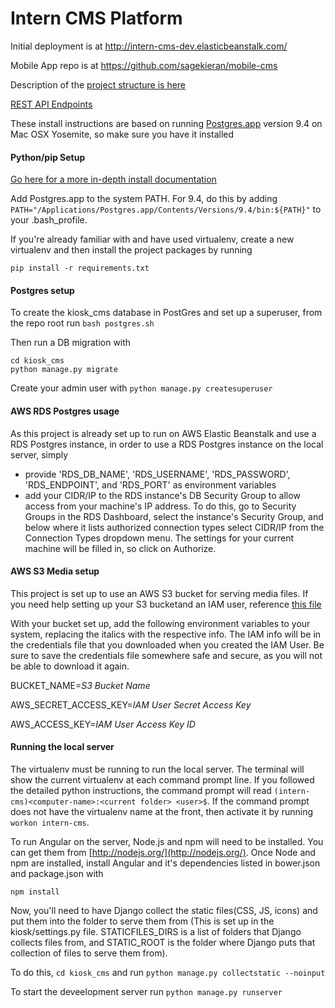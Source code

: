 # Intern CMS Platform

Initial deployment is at http://intern-cms-dev.elasticbeanstalk.com/

Mobile App repo is at https://github.com/sagekieran/mobile-cms

Description of the [project structure is here](docs/project.md)

[REST API Endpoints](docs/API_Endpoints.md)

These install instructions are based on running [Postgres.app](http://postgresapp.com/) version 9.4 on Mac OSX Yosemite, so make sure you have it installed 

#### Python/pip Setup

[Go here for a more in-depth install documentation](docs/python.md)

Add Postgres.app to the system PATH. For 9.4, do this by adding `PATH="/Applications/Postgres.app/Contents/Versions/9.4/bin:${PATH}"`
to your .bash_profile.


If you're already familiar with and have used virtualenv, create a new virtualenv and then install the project packages by running

```
pip install -r requirements.txt
```

#### Postgres setup

To create the kiosk_cms database in PostGres and set up a superuser, from the repo root run 
`bash postgres.sh`

Then run a DB migration with

```
cd kiosk_cms
python manage.py migrate
```
 
Create your admin user with  `python manage.py createsuperuser `

#### AWS RDS Postgres usage

As this project is already set up to run on AWS Elastic Beanstalk and use a RDS Postgres instance, in order to use a RDS Postgres instance on the local server, simply 

- provide 'RDS_DB_NAME', 'RDS_USERNAME', 'RDS_PASSWORD', 'RDS_ENDPOINT', and 'RDS_PORT' as environment variables
- add your CIDR/IP to the RDS instance's DB Security Group to allow access from your machine's IP address. To do this, go to Security Groups in the RDS Dashboard, select the instance's Security Group, and below where it lists authorized connection types select CIDR/IP from the Connection Types dropdown menu. The settings for your current machine will be filled in, so click on Authorize.

#### AWS S3 Media setup

This project is set up to use an AWS S3 bucket for serving media files.
If you need help setting up your S3 bucketand an IAM user, reference [this file](docs/AWS.md)

With your bucket set up, add the following environment variables to your system, replacing the italics with the respective info. The IAM info will be in the credentials file that you downloaded when you created the IAM User. Be sure to save the credentials file somewhere safe and secure, as you will not be able to download it again.

BUCKET_NAME=*S3 Bucket Name*

AWS_SECRET_ACCESS_KEY=*IAM User Secret Access Key*

AWS_ACCESS_KEY=*IAM User Access Key ID*


#### Running the local server
The virtualenv must be running to run the local server. The terminal will show the current virtualenv at each command prompt line. If you followed the detailed python instructions, the command prompt will read `(intern-cms)<computer-name>:<current folder> <user>$`.
If the command prompt does not have the virtualenv name at the front, then activate it by running `workon intern-cms`.

To run Angular on the server, Node.js and npm will need to be installed. You can get them from [http://nodejs.org/](http://nodejs.org/).
Once Node and npm are installed, install Angular and it's dependencies 
listed in bower.json and package.json with
```
npm install
```


Now, you'll need to have Django collect the static files(CSS, JS, icons) and put them into the folder to serve them from (This is set up in the kiosk/settings.py file. STATICFILES_DIRS is a list of folders that Django collects files from, and STATIC_ROOT is the folder where Django puts that collection of files to serve them from). 

To do this, `cd kiosk_cms` and run `python manage.py collectstatic --noinput`

To start the deveelopment server run `python manage.py runserver`
